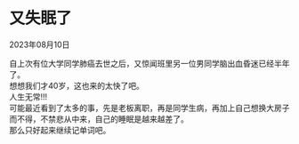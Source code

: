 # 又失眠了
<div class="date">2023年08月10日</div>

自上次有位大学同学肺癌去世之后，又惊闻班里另一位男同学脑出血昏迷已经半年了。</br>
想想我们才40岁，这也来的太快了吧。</br>
人生无常!!!</br>
可能最近看到了太多的事，先是老板离职，再是同学生病，再加上自己想换大房子而不得，不禁悲从中来，自己的睡眠是越来越差了。</br>
那么只好起来继续记单词吧。</br>
